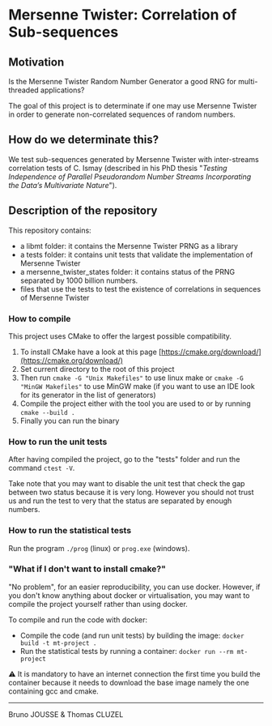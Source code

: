 # Mersenne Twister: Correlation of Sub-sequences

## Motivation

Is the Mersenne Twister Random Number Generator a good RNG for
multi-threaded applications?

The goal of this project is to determinate if one may use Mersenne
Twister in order to generate non-correlated sequences of random numbers.

## How do we determinate this?

We test sub-sequences generated by Mersenne Twister with inter-streams correlation
tests of C. Ismay (described in his PhD thesis "_Testing Independence of Parallel
Pseudorandom Number Streams Incorporating the Data’s Multivariate Nature_").

## Description of the repository

This repository contains:
- a libmt folder: it contains the Mersenne Twister PRNG as a library
- a tests folder: it contains unit tests that validate the implementation of Mersenne Twister
- a mersenne_twister_states folder: it contains status of the PRNG separated by 1000 billion numbers.
- files that use the tests to test the existence of correlations in sequences of Mersenne Twister

### How to compile

This project uses CMake to offer the largest possible compatibility.
1. To install CMake have a look at this page
[https://cmake.org/download/](https://cmake.org/download/)
1. Set current directory to the root of this project
1. Then run `cmake -G "Unix Makefiles"` to use linux make or
`cmake -G "MinGW Makefiles"` to use MinGW make (if you want to use an
IDE look for its generator in the list of generators)
1. Compile the project either with the tool you are used to or by running
`cmake --build .`
1. Finally you can run the binary

### How to run the unit tests

After having compiled the project, go to the "tests" folder and run
the command `ctest -V`.

Take note that you may want to disable the unit test that
check the gap between two status because it is very long.
However you should not trust us and run the test to very that
the status are separated by enough numbers.

### How to run the statistical tests

Run the program `./prog` (linux) or `prog.exe` (windows).

### "What if I don't want to install cmake?"

"No problem", for an easier reproducibility, you can use docker.
However, if you don't know anything about docker or virtualisation, you
may want to compile the project yourself rather than using docker.

To compile and run the code with docker:
- Compile the code (and run unit tests) by building the image: `docker build -t mt-project .`
- Run the statistical tests by running a container: `docker run --rm mt-project`

:warning: It is mandatory to have an internet connection the first time you
build the container because it needs to download the base image namely
the one containing gcc and cmake.

-------------------------------------------------------------------------

Bruno JOUSSE & Thomas CLUZEL

